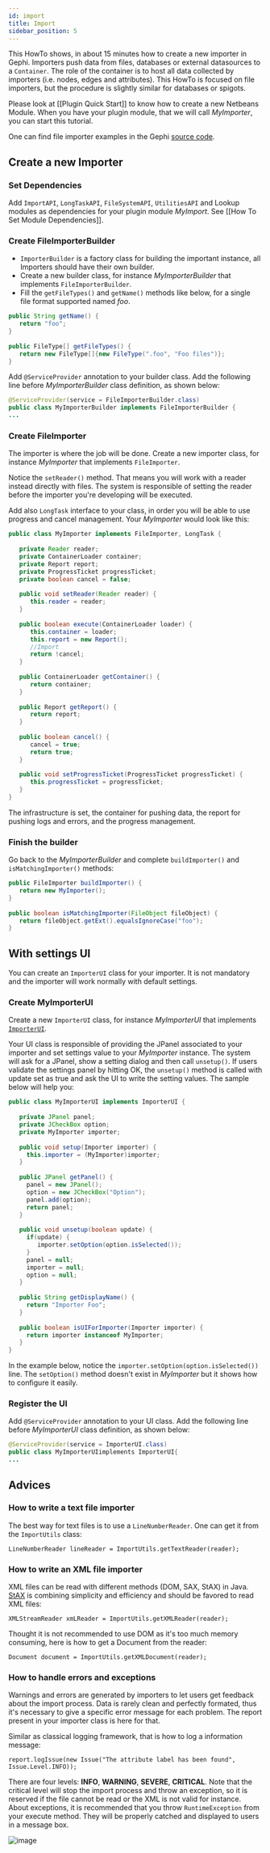 ```yaml
---
id: import
title: Import
sidebar_position: 5
---
```


This HowTo shows, in about 15 minutes how to create a new importer in Gephi. Importers push data from files, databases or external datasources to a `Container`. The role of the container is to host all data collected by importers (i.e. nodes, edges and attributes). This HowTo is focused on file importers, but the procedure is slightly similar for databases or spigots.

Please look at [[Plugin Quick Start]] to know how to create a new Netbeans Module. When you have your plugin module, that we will call *MyImporter*, you can start this tutorial.

One can find file importer examples in the Gephi [source code](https://github.com/gephi/gephi/tree/master/modules/ImportPlugin/src/main).

## Create a new Importer

### Set Dependencies

Add `ImportAPI`, `LongTaskAPI`, `FileSystemAPI`, `UtilitiesAPI` and Lookup modules as dependencies for your plugin module *MyImport*. See [[How To Set Module Dependencies]].

### Create FileImporterBuilder

* `ImporterBuilder` is a factory class for building the important instance, all Importers should have their own builder.
* Create a new builder class, for instance *MyImporterBuilder* that implements `FileImporterBuilder`.
* Fill the `getFileTypes()` and `getName()` methods like below, for a single file format supported named *foo*.

```java
public String getName() {
   return "foo";
}
 
public FileType[] getFileTypes() {
   return new FileType[]{new FileType(".foo", "Foo files")};
}
```

Add `@ServiceProvider` annotation to your builder class. Add the following line before *MyImporterBuilder* class definition, as shown below:

```java
@ServiceProvider(service = FileImporterBuilder.class)
public class MyImporterBuilder implements FileImporterBuilder {
...
```

### Create FileImporter

The importer is where the job will be done. Create a new importer class, for instance *MyImporter* that implements `FileImporter`.

Notice the `setReader()` method. That means you will work with a reader instead directly with files. The system is responsible of setting the reader before the importer you're developing will be executed.

Add also `LongTask` interface to your class, in order you will be able to use progress and cancel management.
Your *MyImporter* would look like this:

```java
public class MyImporter implements FileImporter, LongTask {
 
   private Reader reader;
   private ContainerLoader container;
   private Report report;
   private ProgressTicket progressTicket;
   private boolean cancel = false;
 
   public void setReader(Reader reader) {
      this.reader = reader;
   }
 
   public boolean execute(ContainerLoader loader) {
      this.container = loader;
      this.report = new Report();
      //Import
      return !cancel;
   }
 
   public ContainerLoader getContainer() {
      return container;
   }
 
   public Report getReport() {
      return report;
   }
 
   public boolean cancel() {
      cancel = true;
      return true;
   }
 
   public void setProgressTicket(ProgressTicket progressTicket) {
      this.progressTicket = progressTicket;
   }
}
```

The infrastructure is set, the container for pushing data, the report for pushing logs and errors, and the progress management.

### Finish the builder

Go back to the *MyImporterBuilder* and complete `buildImporter()` and `isMatchingImporter()` methods:

```java
public FileImporter buildImporter() {
   return new MyImporter();
}
 
public boolean isMatchingImporter(FileObject fileObject) {
   return fileObject.getExt().equalsIgnoreCase("foo");
}
```

## With settings UI

You can create an `ImporterUI` class for your importer. It is not mandatory and the importer will work normally with default settings.

### Create MyImporterUI

Create a new `ImporterUI` class, for instance *MyImporterUI* that implements [`ImporterUI`](http://gephi.org/docs/api/org/gephi/io/importer/spi/ImporterUI.html).

Your UI class is responsible of providing the JPanel associated to your importer and set settings value to your *MyImporter* instance. The system will ask for a JPanel, show a setting dialog and then call `unsetup()`. If users validate the settings panel by hitting OK, the `unsetup()` method is called with update set as true and ask the UI to write the setting values.
The sample below will help you:

```java
public class MyImporterUI implements ImporterUI {
 
   private JPanel panel;
   private JCheckBox option;
   private MyImporter importer;
 
   public void setup(Importer importer) {
     this.importer = (MyImporter)importer;
   }
 
   public JPanel getPanel() {
     panel = new JPanel();
     option = new JCheckBox("Option");
     panel.add(option);
     return panel;
   }
 
   public void unsetup(boolean update) {
     if(update) {
        importer.setOption(option.isSelected());
     }
     panel = null;
     importer = null;
     option = null;
   }
 
   public String getDisplayName() {
     return "Importer Foo";
   }
 
   public boolean isUIForImporter(Importer importer) {
     return importer instanceof MyImporter;
   }
}
```

In the example below, notice the `importer.setOption(option.isSelected())` line. The `setOption()` method doesn't exist in *MyImporter* but it shows how to configure it easily.

### Register the UI

Add `@ServiceProvider` annotation to your UI class. Add the following line before *MyImporterUI* class definition, as shown below:

```java
@ServiceProvider(service = ImporterUI.class)
public class MyImporterUIimplements ImporterUI{
...
```

## Advices

### How to write a text file importer

The best way for text files is to use a `LineNumberReader`.
One can get it from the `ImportUtils` class:

``LineNumberReader lineReader = ImportUtils.getTextReader(reader);``

### How to write an XML file importer

XML files can be read with different methods (DOM, SAX, StAX) in Java.
[StAX](http://www.wikiwand.com/en/StAX) is combining simplicity and efficiency and should be favored to read XML files:

``XMLStreamReader xmLReader = ImportUtils.getXMLReader(reader);``

Thought it is not recommended to use DOM as it's too much memory consuming, here is how to get a Document from the reader:

``Document document = ImportUtils.getXMLDocument(reader);``

### How to handle errors and exceptions

Warnings and errors are generated by importers to let users get feedback about the import process. Data is rarely clean and perfectly formated, thus it's necessary to give a specific error message for each problem. The report present in your importer class is here for that.

Similar as classical logging framework, that is how to log a information message:

``report.logIssue(new Issue("The attribute label has been found", Issue.Level.INFO));``

There are four levels: **INFO**, **WARNING**, **SEVERE**, **CRITICAL**. Note that the critical level will stop the import process and throw an exception, so it is reserved if the file cannot be read or the XML is not valid for instance.
About exceptions, it is recommended that you throw `RuntimeException` from your execute method. They will be properly catched and displayed to users in a message box.

![image](/docs/Plugins/Import/00_image.png)
